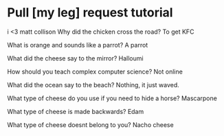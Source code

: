 # Pull [my leg] request tutorial
i <3 matt collison
Why did the chicken cross the road? 
To get KFC

What is orange and sounds like a parrot? 
A parrot

What did the cheese say to the mirror? 
Halloumi

How should you teach complex computer science? 
Not online

What did the ocean say to the beach?
Nothing, it just waved.

What type of cheese do you use if you need to hide a horse?
Mascarpone

What type of cheese is made backwards?
Edam

What type of cheese doesnt belong to you?
Nacho cheese
